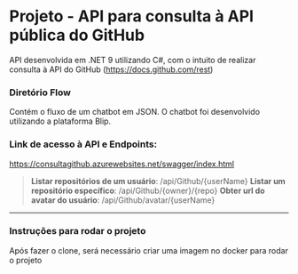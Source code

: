 # Projeto - API para consulta à API pública do GitHub
API desenvolvida em .NET 9 utilizando C#, com o intuito de realizar consulta à API do GitHub (https://docs.github.com/rest)


### Diretório Flow
Contém o fluxo de um chatbot em JSON. O chatbot foi desenvolvido utilizando a plataforma Blip. 

### Link de acesso à API e Endpoints:
https://consultagithub.azurewebsites.net/swagger/index.html

> **Listar repositórios de um usuário**: /api/Github/{userName}
> **Listar um repositório específico**: /api/Github/{owner}/{repo}
> **Obter url do avatar do usuário**: /api/Github/avatar/{userName}

----

### Instruções para rodar o projeto
Após fazer o clone, será necessário criar uma imagem no docker para rodar o projeto


